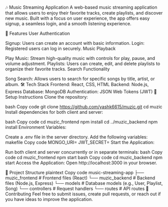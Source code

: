 🎶 Music Streaming Application
A web-based music streaming application that allows users to enjoy their favorite tracks, create playlists, and discover new music. Built with a focus on user experience, the app offers easy signup, a seamless login, and a smooth listening experience.

🚀 Features
User Authentication

Signup: Users can create an account with basic information.
Login: Registered users can log in securely.
Music Playback

Play Music: Stream high-quality music with controls for play, pause, and volume adjustment.
Playlists: Users can create, edit, and delete playlists to organize their favorite tracks.
Search Functionality

Song Search: Allows users to search for specific songs by title, artist, or album.
🛠️ Tech Stack
Frontend: React, CSS, HTML
Backend: Node.js, Express
Database: MongoDB
Authentication: JSON Web Tokens (JWT)
📝 Setup Instructions
Clone the repository:

bash
Copy code
git clone https://github.com/yashk6615/muzic.git
cd muzic
Install dependencies for both client and server:

bash
Copy code
cd muzic_frontend
npm install
cd ../muzic_backend
npm install
Environment Variables:

Create a .env file in the server directory.
Add the following variables:
makefile
Copy code
MONGO_URI=<Your MongoDB URI>
JWT_SECRET=<Your JWT Secret>
Start the Application:

Run both client and server concurrently or in separate terminals:
bash
Copy code
cd muzic_frontend
npm start
bash
Copy code
cd muzic_backend
npm start
Access the Application: Open http://localhost:3000 in your browser.

📂 Project Structure
plaintext
Copy code
music-streaming-app
├── muzic_frontend               # Frontend files (React)
└── muzic_backend               # Backend files (Node.js, Express)
    └── models           # Database models (e.g., User, Playlist, Song)
    └── controllers      # Request handlers
    └── routes           # API routes
🤝 Contributing
Feel free to submit issues, create pull requests, or reach out if you have ideas to improve the application.



